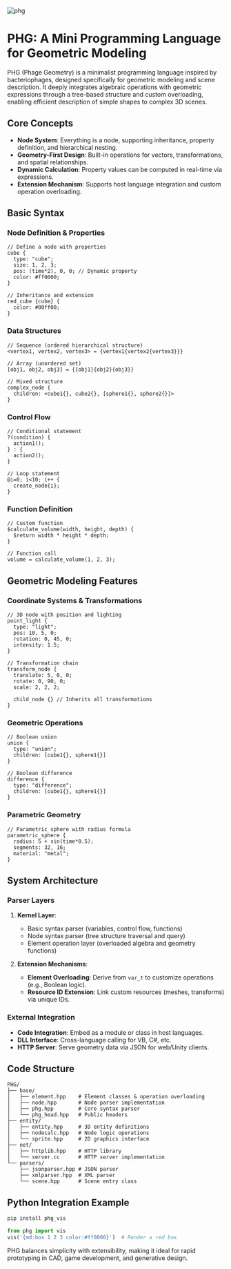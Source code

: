 ![phg](https://user-images.githubusercontent.com/8099625/169991127-eddeb6bd-b67b-4359-a68a-14e16da3863d.png)
# PHG: A Mini Programming Language for Geometric Modeling  

PHG (Phage Geometry) is a minimalist programming language inspired by bacteriophages, designed specifically for geometric modeling and scene description. It deeply integrates algebraic operations with geometric expressions through a tree-based structure and custom overloading, enabling efficient description of simple shapes to complex 3D scenes.  


## Core Concepts  
- **Node System**: Everything is a node, supporting inheritance, property definition, and hierarchical nesting.  
- **Geometry-First Design**: Built-in operations for vectors, transformations, and spatial relationships.  
- **Dynamic Calculation**: Property values can be computed in real-time via expressions.  
- **Extension Mechanism**: Supports host language integration and custom operation overloading.  


## Basic Syntax  

### Node Definition & Properties  
```phg
// Define a node with properties
cube {
  type: "cube";
  size: 1, 2, 3;
  pos: (time*2), 0, 0; // Dynamic property
  color: #ff0000;
}

// Inheritance and extension
red_cube {cube} {
  color: #00ff00;
}
```  

### Data Structures  
```phg
// Sequence (ordered hierarchical structure)
<vertex1, vertex2, vertex3> = {vertex1{vertex2{vertex3}}}

// Array (unordered set)
[obj1, obj2, obj3] = {{obj1}{obj2}{obj3}}

// Mixed structure
complex_node {
  children: <cube1{}, cube2{}, [sphere1{}, sphere2{}]>
}
```  

### Control Flow  
```phg
// Conditional statement
?(condition) {
  action1();
} : {
  action2();
}

// Loop statement
@i=0; i<10; i++ {
  create_node{i};
}
```  

### Function Definition  
```phg
// Custom function
$calculate_volume(width, height, depth) {
  $return width * height * depth;
}

// Function call
volume = calculate_volume(1, 2, 3);
```  


## Geometric Modeling Features  

### Coordinate Systems & Transformations  
```phg
// 3D node with position and lighting
point_light {
  type: "light";
  pos: 10, 5, 0;
  rotation: 0, 45, 0;
  intensity: 1.5;
}

// Transformation chain
transform_node {
  translate: 5, 0, 0;
  rotate: 0, 90, 0;
  scale: 2, 2, 2;
  
  child_node {} // Inherits all transformations
}
```  

### Geometric Operations  
```phg
// Boolean union
union {
  type: "union";
  children: [cube1{}, sphere1{}]
}

// Boolean difference
difference {
  type: "difference";
  children: [cube1{}, sphere1{}]
}
```  

### Parametric Geometry  
```phg
// Parametric sphere with radius formula
parametric_sphere {
  radius: 5 + sin(time*0.5);
  segments: 32, 16;
  material: "metal";
}
```  


## System Architecture  

### Parser Layers  
1. **Kernel Layer**:  
   - Basic syntax parser (variables, control flow, functions)  
   - Node syntax parser (tree structure traversal and query)  
   - Element operation layer (overloaded algebra and geometry functions)  

2. **Extension Mechanisms**:  
   - **Element Overloading**: Derive from `var_t` to customize operations (e.g., Boolean logic).  
   - **Resource ID Extension**: Link custom resources (meshes, transforms) via unique IDs.  


### External Integration  
- **Code Integration**: Embed as a module or class in host languages.  
- **DLL Interface**: Cross-language calling for VB, C#, etc.  
- **HTTP Server**: Serve geometry data via JSON for web/Unity clients.  


## Code Structure  
```
PHG/
├── base/
│   ├── element.hpp    # Element classes & operation overloading
│   ├── node.hpp       # Node parser implementation
│   ├── phg.hpp        # Core syntax parser
│   └── phg_head.hpp   # Public headers
├── entity/
│   ├── entity.hpp     # 3D entity definitions
│   ├── nodecalc.hpp   # Node logic operations
│   └── sprite.hpp     # 2D graphics interface
├── net/
│   ├── httplib.hpp    # HTTP library
│   └── server.cc      # HTTP server implementation
└── parsers/
    ├── jsonparser.hpp # JSON parser
    ├── xmlparser.hpp  # XML parser
    └── scene.hpp      # Scene entry class
```  


## Python Integration Example  
```bash
pip install phg_vis
```  

```python
from phg import vis
vis('{md:box 1 2 3 color:#ff0000}')  # Render a red box
```  

PHG balances simplicity with extensibility, making it ideal for rapid prototyping in CAD, game development, and generative design.


